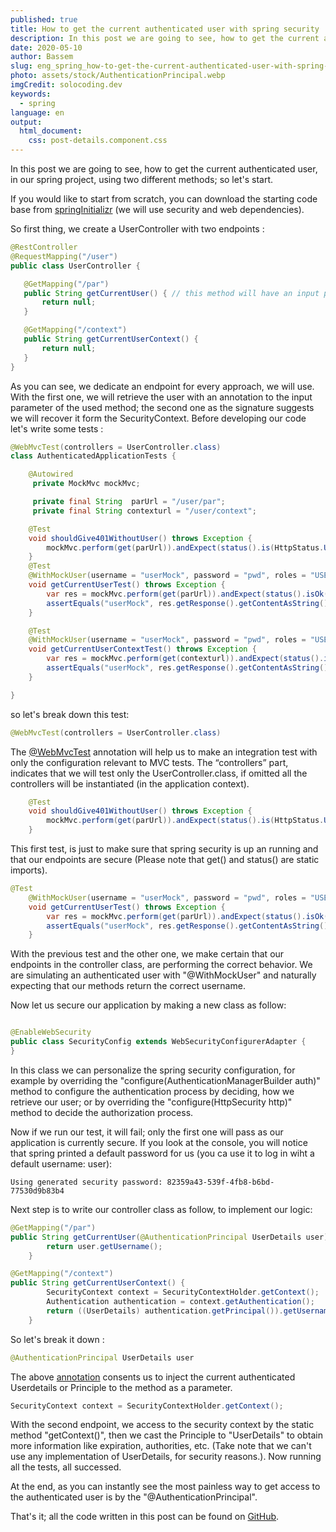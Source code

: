 ```yaml
---
published: true
title: How to get the current authenticated user with spring security
description: In this post we are going to see, how to get the current authenticated user, in our spring project, using...
date: 2020-05-10
author: Bassem
slug: eng_spring_how-to-get-the-current-authenticated-user-with-spring-security
photo: assets/stock/AuthenticationPrincipal.webp
imgCredit: solocoding.dev
keywords:
  - spring
language: en
output:
  html_document:
    css: post-details.component.css
---
```


In this post we are going to see, how to get the current authenticated user, in our spring project, using two different methods; so let's start. 

If you would like to start from scratch, you can download the starting code base from [springInitializr](https://start.spring.io/#!type=maven-project&language=java&platformVersion=2.2.6.RELEASE&packaging=jar&jvmVersion=11&groupId=dev.solocoding&artifactId=authenticated&name=authenticated&description=spring-tips%20get%20current%20authenticated&packageName=dev.solocoding.authenticated&dependencies=security,web,lombok) (we will use security and web dependencies).  

So first thing, we create a UserController
 with two endpoints :
 ```java
@RestController
@RequestMapping("/user")
public class UserController {

    @GetMapping("/par")
    public String getCurrentUser() { // this method will have an input parameter
        return null;
    }

    @GetMapping("/context")
    public String getCurrentUserContext() {
        return null;
    }
}
```
As you can see, we dedicate an endpoint for every approach, we will use. With the first one, we will retrieve the user with an annotation to the input parameter of the used method; the second one as the signature suggests we will recover it form the SecurityContext. Before developing our code let's write some tests :  
```java
@WebMvcTest(controllers = UserController.class)
class AuthenticatedApplicationTests {

	@Autowired
	 private MockMvc mockMvc;

	 private final String  parUrl = "/user/par";
	 private final String contexturl = "/user/context";

	@Test
	void shouldGive401WithoutUser() throws Exception {
		mockMvc.perform(get(parUrl)).andExpect(status().is(HttpStatus.UNAUTHORIZED.value()));
	}
	@Test
	@WithMockUser(username = "userMock", password = "pwd", roles = "USER")
	void getCurrentUserTest() throws Exception {
		var res = mockMvc.perform(get(parUrl)).andExpect(status().isOk()).andReturn();
		assertEquals("userMock", res.getResponse().getContentAsString());
	}

	@Test
	@WithMockUser(username = "userMock", password = "pwd", roles = "USER")
	void getCurrentUserContextTest() throws Exception {
		var res = mockMvc.perform(get(contexturl)).andExpect(status().isOk()).andReturn();
		assertEquals("userMock", res.getResponse().getContentAsString());
	}

}
```
so let's break down this test: 
```java
@WebMvcTest(controllers = UserController.class)
```
The [@WebMvcTest](https://docs.spring.io/spring-boot/docs/current/api/org/springframework/boot/test/autoconfigure/web/servlet/WebMvcTest.html)
 annotation will help us to make an integration test with only the configuration relevant to MVC tests. The “controllers” part, indicates that we
 will test only the UserController.class, if omitted all the 
controllers will be instantiated (in the application context). 
```java
	@Test
	void shouldGive401WithoutUser() throws Exception {
		mockMvc.perform(get(parUrl)).andExpect(status().is(HttpStatus.UNAUTHORIZED.value()));
	}
```
This first test, is just to make sure that spring security is up an running and that our endpoints are secure (Please note that get() and status() are static imports).

```java
@Test
	@WithMockUser(username = "userMock", password = "pwd", roles = "USER")
	void getCurrentUserTest() throws Exception {
		var res = mockMvc.perform(get(parUrl)).andExpect(status().isOk()).andReturn();
		assertEquals("userMock", res.getResponse().getContentAsString());
	}
```
With the previous test and the other one, we make certain that our endpoints in the controller class, are performing the correct behavior.
We are simulating an authenticated user with "@WithMockUser" and naturally expecting that our methods return the correct username. 

Now let us secure our application by making a new class as follow: 
```java

@EnableWebSecurity
public class SecurityConfig extends WebSecurityConfigurerAdapter {
}
```
In this class we can personalize the spring security configuration, for example by overriding the "configure(AuthenticationManagerBuilder auth)" method to configure the authentication process by deciding, how we retrieve our user; or by overriding the "configure(HttpSecurity http)" method to decide the authorization process.<br>

Now if we run our test, it will fail; only the first one will pass as our application is currently secure. If you look at the console, you will notice that spring printed a default password for us (you ca use it to log in wiht a default username: user):
```log
Using generated security password: 82359a43-539f-4fb8-b6bd-77530d9b83b4
```
Next step is to write our controller class as follow, to implement our logic:
```java
@GetMapping("/par")
public String getCurrentUser(@AuthenticationPrincipal UserDetails user) {
        return user.getUsername();
    }

@GetMapping("/context")
public String getCurrentUserContext() {
        SecurityContext context = SecurityContextHolder.getContext();
        Authentication authentication = context.getAuthentication();
        return ((UserDetails) authentication.getPrincipal()).getUsername();
    }
```
So let's break it down :
```java
@AuthenticationPrincipal UserDetails user
```
 The above [annotation](https://docs.spring.io/spring-security/site/docs/current/api/org/springframework/security/core/annotation/AuthenticationPrincipal.html) consents us to inject the current authenticated Userdetails or Principle to the method as a parameter.
 ```java
 SecurityContext context = SecurityContextHolder.getContext();
 ```
With the second endpoint, we access to the security context by the static method "getContext()", then we cast the Principle to "UserDetails" to obtain more information like expiration, authorities, etc. (Take note that we can't use any implementation of UserDetails, for security reasons.). Now running all the tests, all successed.
<br>

At the end, as you can instantly see the most painless way to get access to the authenticated user is by the "@AuthenticationPrincipal".
<br>

That's it; all the code written in this post can be found on [GitHub](https://github.com/s0l0c0ding/spring-tips/tree/master/authenticated). 

